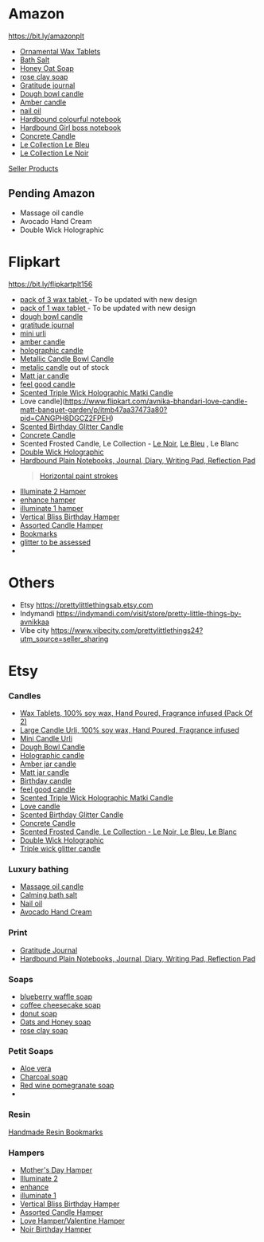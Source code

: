 # Amazon

https://bit.ly/amazonplt

- [Ornamental Wax Tablets](https://www.amazon.in/dp/B0BTVQYM55?ref=myi_title_dp)
- [Bath Salt](https://www.amazon.in/dp/B0BTW8ZTZW?ref=myi_title_dp)
- [Honey Oat Soap](https://www.amazon.in/dp/B0BTWWMFJJ?ref=myi_title_dp)
- [rose clay soap](https://www.amazon.in/dp/B0BTWXCV5Y?ref=myi_title_dp)
- [Gratitude journal](https://www.amazon.in/dp/B0BVKB3CX5?ref=myi_title_dp)
- [Dough bowl candle](https://www.amazon.in/dp/B0BW16C9H7?ref=myi_title_dp)
- [Amber candle](https://www.amazon.in/dp/B0BVH8PZM1?ref=myi_title_dp)
- [nail oil](https://www.amazon.in/dp/B0BW4N3DLT?ref=myi_title_dp)
- [Hardbound colourful notebook](https://www.amazon.in/Hardbound-Notebooks-Reflection-Stationary-Organizer/dp/B0C4TVJCRX/ref=sr_1_4?m=A3AKUQ1VSVC87D&marketplaceID=A21TJRUUN4KGV&qid=1684024903&s=merchant-items&sr=1-4)
- [Hardbound Girl boss notebook](https://www.amazon.in/dp/B0C4TT8JFF?ref=myi_title_dp)
- [Concrete Candle](https://www.amazon.in/Scented-Concrete-Candle-Fragrance-Infused/dp/B0C4TRSYRF/ref=sr_1_5?m=A3AKUQ1VSVC87D&marketplaceID=A21TJRUUN4KGV&qid=1684024903&s=merchant-items&sr=1-5)
- [Le Collection Le Bleu](https://www.amazon.in/Scented-Frosted-Candle-Collection-Fragrance/dp/B0C4TJR9GP/ref=sr_1_6?m=A3AKUQ1VSVC87D&marketplaceID=A21TJRUUN4KGV&qid=1684024903&s=merchant-items&sr=1-6&th=1)
- [Le Collection Le Noir](https://www.amazon.in/Scented-Frosted-Candle-Collection-Fragrance/dp/B0C4THJW2D/ref=sr_1_6?m=A3AKUQ1VSVC87D&marketplaceID=A21TJRUUN4KGV&qid=1684024903&s=merchant-items&sr=1-6&th=1)

[Seller Products](https://www.amazon.in/s?me=A3AKUQ1VSVC87D&marketplaceID=A21TJRUUN4KGV)

## Pending Amazon
- Massage oil candle
- Avocado Hand Cream
- Double Wick Holographic

# Flipkart

https://bit.ly/flipkartplt156

- [pack of 3 wax tablet ](https://www.flipkart.com/avnika-bhandari-scented-wax-tablet-pack-3-candle/p/itm451346119d3c4?pid=CANGKDGGGCBYHUSX) - To be updated with new design
- [pack of 1 wax tablet ](https://www.flipkart.com/avnika-bhandari-wax-tablets-100-soy-wax-hand-poured-fragrance-infused-candle/p/itm1445641ae3775?pid=CANGKTT5XTYBW7VZ)  - To be updated with new design
- [dough bowl candle ](https://www.flipkart.com/avnika-bhandari-dough-bowl-candle/p/itmc0ae74fa9d72f?pid=CANGKDG4NQZTFZUT)
- [gratitude journal](https://www.flipkart.com/avnika-bhandari-my-gratitude-journal-a5-diary-unruled-110-pages/p/itm9ee8cabcef263?pid=DIAGHG2YF94JE6ZE)
- [mini urli](https://www.flipkart.com/avnika-bhandari-mini-candle-urli-100-soy-wax-hand-poured-fragrance-infused/p/itma0f9432080d27?pid=CANGKDHEY6JWZ9V8)
- [amber candle](https://www.flipkart.com/avnika-bhandari-scented-amber-jar-candle-mood-elevation-room-freshner-luxury-home-decor/p/itm08496a4312a72?pid=CANGM4P8GAPYMSAZ)
- [holographic candle](https://www.flipkart.com/avnika-bhandari-scented-holographic-candle/p/itm229c7dc6e2548?pid=CANGKDFMGCPCHKYS)
- [Metallic Candle Bowl Candle](https://www.flipkart.com/avnika-bhandari-scented-hand-poured-soy-wax-metallic-candle-bowl/p/itm173afa0592918?pid=CANGKTRHW8TEXN3R&lid=LSTCANGKTRHW8TEXN3RIODV6B&marketplace=FLIPKART&q=avnika+bhandari&store=search.flipkart.com&srno=s_1_5&otracker=search&otracker1=search&fm=Search&iid=e455a097-75ec-4b02-8a05-1961b2c0e6a1.CANGKTRHW8TEXN3R.SEARCH&ppt=sp&ppn=sp&ssid=ncc0ibw1mksb66801684024255076&qH=5a984282711007d5)
- [metalic candle](https://www.flipkart.com/avnika-bhandari-scented-metallic-candle/p/itmf92fbc9cb45bd?pid=CANGKD6HHVEN86EF) out of stock
- [Matt jar candle](https://www.flipkart.com/avnika-bhandari-matte-jar-scented-candle/p/itmf3c4ee769aa31?pid=CANGPH6ZH8PGPNY9)
- [feel good candle](https://www.flipkart.com/avnika-bhandari-feel-good-candle/p/itmbccb66987f0cc?pid=CANGPH7ZA9BQF5SJ)
- [Scented Triple Wick Holographic Matki Candle](https://www.flipkart.com/avnika-bhandari-triple-wick-holographic-matki-candle/p/itm603d25dc4e252?pid=CANGPH8Y6Z4QKRXA)
- Love candle](https://www.flipkart.com/avnika-bhandari-love-candle-matt-banquet-garden/p/itmb47aa37473a80?pid=CANGPH8DGCZ2FPEH)
- [Scented Birthday Glitter Candle](https://www.flipkart.com/avnika-bhandari-birthday-scented-candle/p/itm32ad05e5ef355?pid=CANGPH7H8JZRYVPV)
- [Concrete Candle](https://www.flipkart.com/avnika-bhandari-concrete-candle/p/itm861de34a0aa85?pid=CANGPH8WPMKQJCDK)
- Scented Frosted Candle, Le Collection - [Le Noir](https://www.flipkart.com/avnika-bhandari-scented-candle-le-noir-frosted-collection/p/itme690066f4e8c6?pid=CANGPHC68DKZJFJ3), [Le Bleu](https://www.flipkart.com/product/p/itme?pid=CANGPP6EFRFWRTH6) , Le Blanc
- [Double Wick Holographic](https://www.flipkart.com/avnika-bhandari-scented-double-wick-holographic-candle/p/itm27966f6b83e1e?pid=CANGPH98KA9NGK8F)
- [Hardbound Plain Notebooks, Journal, Diary, Writing Pad, Reflection Pad](https://www.flipkart.com/avnika-bhandari-plt156bkpn2-a5-address-book-ruled-100-pages/p/itm1b25015d45445?pid=DIAGPH9QYUNNFSPD)
   > [Horizontal paint strokes](https://www.flipkart.com/avnika-bhandari-hardbound-notebook-horizontal-paint-strokes-a5-note-book-ruled-100-pages/p/itm19b267f6d4d1a?pid=DIAGPP5WNMBHWCGK)
- [Illuminate 2 Hamper](https://www.flipkart.com/avnika-bhandari-luxury-candle-hamper-illuminate-2/p/itma0992cb54da62?pid=CANGPSGQZPUFUGAS)
- [enhance hamper](https://www.flipkart.com/avnika-bhandari-luxury-candle-hamper-enhance/p/itm75eb80cff3309?pid=CANGPHAMRPDYUHCE)
- [illuminate 1 hamper](https://www.flipkart.com/avnika-bhandari-luxury-candle-hamper-illuminate-1/p/itma9a4f37659b36?pid=CANGPSGCN5UMERGG)
- [Vertical Bliss Birthday Hamper](https://www.flipkart.com/avnika-bhandari-vertical-bliss-birthday-hamper-candle/p/itm8ccbca012f982?pid=CANGPHB3NTDHAZNQ)
- [Assorted Candle Hamper](https://www.flipkart.com/avnika-bhandari-assorted-candle-hamper-6-types-candles/p/itm35d65e5cc3e86?pid=CANGPHBNJHSZBF9W)
- [Bookmarks](https://www.flipkart.com/avnika-bhandari-handmade-resin-bookmarks-pack-2-colorful-twist-your-reading-pleasure-bookmark/p/itm7c1cec71dbbb1?pid=BMKGMYNJN5YGEPEZ)
- [glitter to be assessed](https://www.flipkart.com/avnika-bhandari-triple-wick-glitter-candle/p/itm36d2845e17550?pid=CANGPH8NGRGVUZTH)
- 


# Others
- Etsy https://prettylittlethingsab.etsy.com
- Indymandi https://indymandi.com/visit/store/pretty-little-things-by-avnikkaa
- Vibe city https://www.vibecity.com/prettylittlethings24?utm_source=seller_sharing 

# Etsy
### Candles
- [Wax Tablets, 100% soy wax, Hand Poured, Fragrance infused (Pack Of 2)](https://www.etsy.com/in-en/listing/1340679489/wax-tablets-100-soy-wax-hand-poured)
- [Large Candle Urli, 100% soy wax, Hand Poured, Fragrance infused](https://www.etsy.com/in-en/listing/1337351804/large-candle-urli-100-soy-wax-hand)
- [Mini Candle Urli](https://www.etsy.com/in-en/listing/1337351804/large-candle-urli-100-soy-wax-hand?click_key=e2913aae00853e4afa297a8b3294355426518efc%3A1337351804&click_sum=32278ae1&ref=shop_home_active_21&frs=1&variation0=3460964754)
- [Dough Bowl Candle](https://www.etsy.com/in-en/listing/1351159049/dough-bowl-candle-100-soy-wax-hand)
- [Holographic candle](https://www.etsy.com/in-en/listing/1337173662/scented-holographic-candle-amber-candle?variation1=3228092613)
- [Amber jar candle](https://www.etsy.com/in-en/listing/1337173662/scented-holographic-candle-amber-candle?variation1=3212736064)
- [Matt jar candle](https://www.etsy.com/in-en/listing/1337173662/scented-holographic-candle-amber-candle?variation1=3212736066)
- [Birthday candle](https://www.etsy.com/in-en/listing/1337173662/scented-holographic-candle-amber-candle?variation1=3228092615)
- [feel good candle](https://www.etsy.com/in-en/listing/1337173662/scented-holographic-candle-amber-candle?variation1=3266897477)
- [Scented Triple Wick Holographic Matki Candle](https://www.etsy.com/in-en/listing/1476545677/scented-triple-wick-holographic-matki?click_key=cd7bbc2aafa03507d29386145f551bb980d5f01a%3A1476545677&click_sum=477ed966&ref=shop_home_active_5&frs=1)
- [Love candle](https://www.etsy.com/in-en/listing/1479901535/love-candle-matt-100-soy-wax-hand-poured?click_key=a3af49e33a2a4759dfc25b19d3dfd85ef3da86c9%3A1479901535&click_sum=0c597aff&ref=shop_home_active_6&frs=1)
- [Scented Birthday Glitter Candle](https://www.etsy.com/in-en/listing/1478211831/scented-birthday-glitter-candle-100-soy?click_key=54978e20337c30be38aa35892f09239882636555%3A1478211831&click_sum=99bfeaeb&ref=shop_home_active_4&frs=1)
- [Concrete Candle](https://www.etsy.com/in-en/listing/1458103420/scented-concrete-slab-candle-100-soy-wax?click_key=240eb4cb8ac103a6c038056f003552932a08afae%3A1458103420&click_sum=75ebd399&ref=shop_home_active_11&frs=1)
- [Scented Frosted Candle, Le Collection - Le Noir, Le Bleu, Le Blanc](https://www.etsy.com/in-en/listing/1472296795/scented-frosted-candle-le-collection-le?click_key=9a6ee0b72490211aef167423ae8493376fef1530%3A1472296795&click_sum=66fd7291&ref=shop_home_active_13&frs=1)
- [Double Wick Holographic](https://www.etsy.com/in-en/listing/1337173662/scented-holographic-candle-amber-candle?click_key=f47d00b9befde164560cfbad2bf92e1d1ae14058%3A1337173662&click_sum=bd78c8b7&ref=shop_home_active_22&frs=1&variation0=3461271710)
- [Triple wick glitter candle](https://www.etsy.com/in-en/listing/1486809569/scented-triple-wick-glitter-100-soy-wax?ref=listings_manager_grid)

### Luxury bathing
- [Massage oil candle](https://www.etsy.com/in-en/listing/1475587479/massage-oil-candle-destressing-reusable?click_key=ac5de1a41770f82f3fe932e0a73e60fa791f2fa1%3A1475587479&click_sum=8169e5cd&ref=shop_home_active_9&frs=1)
- [Calming bath salt](https://www.etsy.com/in-en/listing/1367990432/muscle-relaxing-pain-ache-relief-bath)
- [Nail oil](https://www.etsy.com/in-en/listing/1419631849/nail-growth-oil-30-ml-enriched-with)
- [Avocado Hand Cream](https://www.etsy.com/in-en/listing/1421080740/avocado-hand-cream-100ml-deeply-nourish?click_key=eda0a331a85ad075a83bdd0d7dc3312c64981fd3%3A1421080740&click_sum=3560ed19&ref=shop_home_active_15&frs=1)



### Print
- [Gratitude Journal](https://www.etsy.com/in-en/listing/1367961050/daily-gratitude-journal-diary)
- [Hardbound Plain Notebooks, Journal, Diary, Writing Pad, Reflection Pad](https://www.etsy.com/in-en/listing/1458099728/hardbound-plain-notebooks-journal-diary?click_key=f6bc5eeff9ae50ab7617e7236027fe33c3d91e6c%3A1458099728&click_sum=9e8920f0&ref=shop_home_active_12&frs=1)

### Soaps
- [blueberry waffle soap](https://www.etsy.com/in-en/listing/1420201275/title-dessert-soaps-pack-of-2-handmade?variation0=3267040799)
- [coffee cheesecake soap](https://www.etsy.com/in-en/listing/1420201275/title-dessert-soaps-pack-of-2-handmade?variation0=3267040801)
- [donut soap](https://www.etsy.com/in-en/listing/1420201275/title-dessert-soaps-pack-of-2-handmade?variation0=3252611648)
- [Oats and Honey soap](https://www.etsy.com/in-en/listing/1420201275/title-dessert-soaps-pack-of-2-handmade?variation0=3267040807)
- [rose clay soap](https://www.etsy.com/in-en/listing/1420201275/title-dessert-soaps-pack-of-2-handmade?variation0=3252611652)

### Petit Soaps
- [Aloe vera](https://www.etsy.com/in-en/listing/1481976633/petit-soaps-aloe-vera-soap-pack-of-2?ref=listings_manager_grid)
- [Charcoal soap](https://www.etsy.com/in-en/listing/1472610676/petit-soaps-charcoal-soap-pack-of-2?ref=listings_manager_grid)
- [Red wine pomegranate soap](https://www.etsy.com/in-en/listing/1472611854/petit-soaps-pack-of-2-heart-shaped-red?ref=listings_manager_grid)
- 

### Resin
[Handmade Resin Bookmarks](https://www.etsy.com/in-en/listing/1475590495/handmade-resin-bookmarks-pack-of-2?click_key=a61c4c86c1843ccbe513cbb1522edc01a4bdbf2d%3A1475590495&click_sum=1854f28d&ref=shop_home_active_3)


### Hampers
- [Mother's Day Hamper](https://www.etsy.com/in-en/listing/1451733846/mothers-day-hamper-candle-notebook-mug?variation0=3451964421)
- [Illuminate 2](https://www.etsy.com/in-en/listing/1451733846/mothers-day-hamper-candle-notebook-mug?variation0=3438057282)
- [enhance](https://www.etsy.com/in-en/listing/1451733846/mothers-day-hamper-candle-notebook-mug?variation0=3451964425)
- [illuminate 1](https://www.etsy.com/in-en/listing/1451733846/mothers-day-hamper-candle-notebook-mug?variation0=3438057286)
- [Vertical Bliss Birthday Hamper](https://www.etsy.com/in-en/listing/1479905601/vertical-bliss-birthday-hamper-candle?click_key=17a450a60265b8386827396caad92d39638c863b%3A1479905601&click_sum=e82c69ef&ref=shop_home_active_2&frs=1)
- [Assorted Candle Hamper](https://www.etsy.com/in-en/listing/1479909145/assorted-candle-hamper-with-6-types-of?click_key=cbd44a3d5dc0954d346ac914c1affc80adea1e08%3A1479909145&click_sum=ad68726c&ref=shop_home_active_7&frs=1)
- [Love Hamper/Valentine Hamper](https://www.etsy.com/in-en/listing/1478225607/love-hamper-2-matt-jar-candles?click_key=1a00895e00ffc90ea4d8958a8acf6082f81b70d6%3A1478225607&click_sum=30b3d472&ref=shop_home_active_8&frs=1)
- [Noir Birthday Hamper](https://www.etsy.com/in-en/listing/1462358016/noir-birthday-hamper-candle-notebook-ck?click_key=8b6a05aef463c581597e5ec4411cc8519b12c6a6%3A1462358016&click_sum=c90f662f&ref=shop_home_active_10&frs=1)
